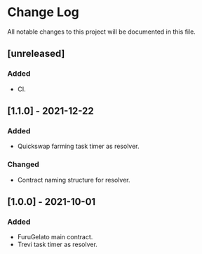 # Change Log

All notable changes to this project will be documented in this file.

## [unreleased]

### Added

- CI.

## [1.1.0] - 2021-12-22

### Added

- Quickswap farming task timer as resolver.

### Changed

- Contract naming structure for resolver.

## [1.0.0] - 2021-10-01

### Added

- FuruGelato main contract.
- Trevi task timer as resolver.
